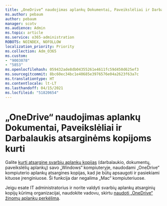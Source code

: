 ```yaml
---
title: „OneDrive“ naudojimas aplankų Dokumentai, Paveikslėliai ir Darbalaukis atsarginėms kopijoms kurti
ms.author: pebaum
author: pebaum
manager: scotv
ms.audience: Admin
ms.topic: article
ms.service: o365-administration
ROBOTS: NOINDEX, NOFOLLOW
localization_priority: Priority
ms.collection: Adm_O365
ms.custom:
- "9003078"
- "5853"
ms.openlocfilehash: 059432ade8db04355261e4611fc59d450d625ef3
ms.sourcegitcommit: 8bc60ec34bc1e40685e3976576e04a2623f63a7c
ms.translationtype: HT
ms.contentlocale: lt-LT
ms.lasthandoff: 04/15/2021
ms.locfileid: "51820654"
---
```

# <a name="back-up-your-documents-pictures-and-desktop-folders-with-onedrive"></a>„OneDrive“ naudojimas aplankų Dokumentai, Paveikslėliai ir Darbalaukis atsarginėms kopijoms kurti

Galite [kurti atsargine svarbių aplankų kopijas](https://support.office.com/article/d61a7930-a6fb-4b95-b28a-6552e77c3057) (darbalaukio, dokumentų, paveikslėlių aplankų) savo „Windows“ kompiuteryje, naudodami „OneDrive“ kompiuterio aplankų atsargines kopijas, kad jie būtų apsaugoti ir pasiekiami kituose įrenginiuose. Ši funkcija dar negalima „Mac“ kompiuteriuose.  

Jeigu esate IT administratorius ir norite valdyti svarbių aplankų atsarginių kopijų kūrimą organizacijai, naudokite vadovu, skirtu [naudoti „OneDrive“ žinomų aplankų perkėlimą](https://docs.microsoft.com/onedrive/redirect-known-folders).
